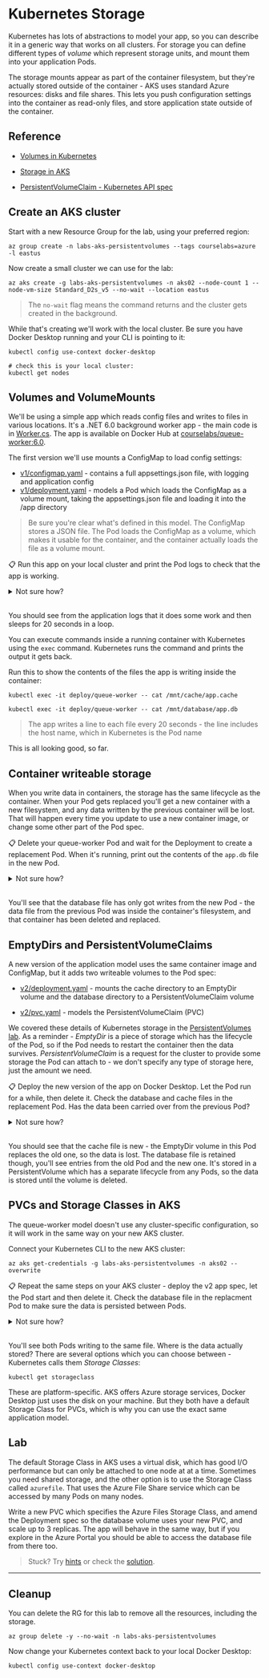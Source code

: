 # Kubernetes Storage

Kubernetes has lots of abstractions to model your app, so you can describe it in a generic way that works on all clusters. For storage you can define different types of _volume_ which represent storage units, and mount them into your application Pods. 

The storage mounts appear as part of the container filesystem, but they're actually stored outside of the container - AKS uses standard Azure resources: disks and file shares. This lets you push configuration settings into the container as read-only files, and store application state outside of the container.

## Reference

- [Volumes in Kubernetes](https://kubernetes.io/docs/concepts/storage/volumes/)

- [Storage in AKS](https://learn.microsoft.com/en-us/azure/aks/concepts-storage)

- [PersistentVolumeClaim - Kubernetes API spec](https://kubernetes.io/docs/reference/generated/kubernetes-api/v1.20/#persistentvolumeclaim-v1-core)


## Create an AKS cluster

Start with a new Resource Group for the lab, using your preferred region:

```
az group create -n labs-aks-persistentvolumes --tags courselabs=azure -l eastus
```

Now create a small cluster we can use for the lab:

```
az aks create -g labs-aks-persistentvolumes -n aks02 --node-count 1 --node-vm-size Standard_D2s_v5 --no-wait --location eastus
```

> The `no-wait` flag means the command returns and the cluster gets created in the background.

While that's creating we'll work with the local cluster. Be sure you have Docker Desktop running and your CLI is pointing to it:

```
kubectl config use-context docker-desktop

# check this is your local cluster:
kubectl get nodes
```

## Volumes and VolumeMounts

We'll be using a simple app which reads config files and writes to files in various locations. It's a .NET 6.0 background worker app - the main code is in [Worker.cs](/src/queue-worker/src/Worker.cs). The app is available on Docker Hub at [courselabs/queue-worker:6.0](https://hub.docker.com/r/courselabs/queue-worker/tags).

The first version we'll use mounts a ConfigMap to load config settings:

- [v1/configmap.yaml](./specs/v1/configmap.yaml) - contains a full appsettings.json file, with logging and application config
- [v1/deployment.yaml](./specs/v1/deployment.yaml) - models a Pod which loads the ConfigMap as a volume mount, taking the appsettings.json file and loading it into the /app directory

> Be sure you're clear what's defined in this model. The ConfigMap stores a JSON file. The Pod loads the ConfigMap as a volume, which makes it usable for the container, and the container actually loads the file as a volume mount.

📋 Run this app on your local cluster and print the Pod logs to check that the app is working.

<details>
  <summary>Not sure how?</summary>

All the specs are in the `v1` folder:

```
kubectl apply -f labs/aks-persistentvolumes/specs/v1
```

Find the Pod name:

```
kubectl get pods
```

Print the logs:

```
kubectl logs -f <pod-name>
```

</details><br/>

You should see from the application logs that it does some work and then sleeps for 20 seconds in a loop.

You can execute commands inside a running container with Kubernetes using the `exec` command. Kubernetes runs the command and prints the output it gets back.

Run this to show the contents of the files the app is writing inside the container:

```
kubectl exec -it deploy/queue-worker -- cat /mnt/cache/app.cache

kubectl exec -it deploy/queue-worker -- cat /mnt/database/app.db
```

> The app writes a line to each file every 20 seconds - the line includes the host name, which in Kubernetes is the Pod name

This is all looking good, so far.

## Container writeable storage

When you write data in containers, the storage has the same lifecycle as the container. When your Pod gets replaced you'll get a new container with a new filesystem, and any data written by the previous container will be lost. That will happen every time you update to use a new container image, or change some other part of the Pod spec.

📋 Delete your queue-worker Pod and wait for the Deployment to create a replacement Pod. When it's running, print out the contents of the `app.db` file in the new Pod.

<details>
  <summary>Not sure how?</summary>

The Deployment's job is to make sure there's one Pod for your app. If you delete the Pod, the Deployment will create a replacement:

```
kubectl delete pod <pod-name>
```

Watch Pods to see the replacement start up:

```
kubectl get pods --watch
```

When the new Pod is running, check the db file:

```
kubectl exec -it deploy/queue-worker -- cat /mnt/database/app.db
```

</details><br/>

You'll see that the database file has only got writes from the new Pod - the data file from the previous Pod was inside the container's filesystem, and that container has been deleted and replaced.

## EmptyDirs and PersistentVolumeClaims

A new version of the application model uses the same container image and ConfigMap, but it adds two writeable volumes to the Pod spec:

- [v2/deployment.yaml](./specs/v2/deployment.yaml) - mounts the cache directory to an EmptyDir volume and the database directory to a PersistentVolumeClaim volume

- [v2/pvc.yaml](./specs/v2/pvc.yaml) - models the PersistentVolumeClaim (PVC)

We covered these details of Kubernetes storage in the [PersistentVolumes lab](labs/kubernetes/persistentvolumes/README.md). As a reminder - _EmptyDir_ is a piece of storage which has the lifecycle of the Pod, so if the Pod needs to restart the container then the data survives. _PersistentVolumeClaim_ is a request for the cluster to provide some storage the Pod can attach to - we don't specify any type of storage here, just the amount we need.

📋 Deploy the new version of the app on Docker Desktop. Let the Pod run for a while, then delete it. Check the database and cache files in the replacement Pod. Has the data been carried over from the previous Pod?

<details>
  <summary>Not sure how?</summary>

Deploy the v2 specs:

```
kubectl apply -f ./labs/aks-persistentvolumes/specs/v2
```

Check the data files:

```
kubectl exec -it deploy/queue-worker -- cat /mnt/cache/app.cache

kubectl exec -it deploy/queue-worker -- cat /mnt/database/app.db
```

Now delete the Pod:

```
kubectl delete pod <pod-name>
```

Watch Pods to see the replacement start up:

```
kubectl get pods --watch
```

When the new Pod is running, check the files again:

```
kubectl exec -it deploy/queue-worker -- cat /mnt/cache/app.cache

kubectl exec -it deploy/queue-worker -- cat /mnt/database/app.db
```

</details><br/>

You should see that the cache file is new - the EmptyDir volume in this Pod replaces the old one, so the data is lost. The database file is retained though, you'll see entries from the old Pod and the new one. It's stored in a PersistentVolume which has a separate lifecycle from any Pods, so the data is stored until the volume is deleted.

## PVCs and Storage Classes in AKS

The queue-worker model doesn't use any cluster-specific configuration, so it will work in the same way on your new AKS cluster.

Connect your Kubernetes CLI to the new AKS cluster:

```
az aks get-credentials -g labs-aks-persistentvolumes -n aks02 --overwrite
```

📋 Repeat the same steps on your AKS cluster - deploy the v2 app spec, let the Pod start and then delete it. Check the database file in the replacment Pod to make sure the data is persisted between Pods.

<details>
  <summary>Not sure how?</summary>

Deploy the v2 specs and wait for the Pod to start:

```
kubectl apply -f ./labs/aks-persistentvolumes/specs/v2

kubectl get pods --watch
```

When it's been running for a few seconds delete the Pod:

```
kubectl delete pod <pod-name>

kubectl get pods --watch
```

When the new Pod is running check the db file:

```
kubectl exec -it deploy/queue-worker -- cat /mnt/database/app.db
```

</details><br/>

You'll see both Pods writing to the same file. Where is the data actually stored? There are several options which you can choose between - Kubernetes calls them _Storage Classes_:

```
kubectl get storageclass
```

These are platform-specific. AKS offers Azure storage services, Docker Desktop just uses the disk on your machine. But they both have a default Storage Class for PVCs, which is why you can use the exact same application model.

## Lab

The default Storage Class in AKS uses a virtual disk, which has good I/O performance but can only be attached to one node at at a time. Sometimes you need shared storage, and the other option is to use the Storage Class called `azurefile`. That uses the Azure File Share service which can be accessed by many Pods on many nodes.

Write a new PVC which specifies the Azure Files Storage Class, and amend the Deployment spec so the database volume uses your new PVC, and scale up to 3 replicas. The app will behave in the same way, but if you explore in the Azure Portal you should be able to access the database file from there too.

> Stuck? Try [hints](hints.md) or check the [solution](solution.md).

___

## Cleanup

You can delete the RG for this lab to remove all the resources, including the storage.

```
az group delete -y --no-wait -n labs-aks-persistentvolumes
```

Now change your Kubernetes context back to your local Docker Desktop:

```
kubectl config use-context docker-desktop
```